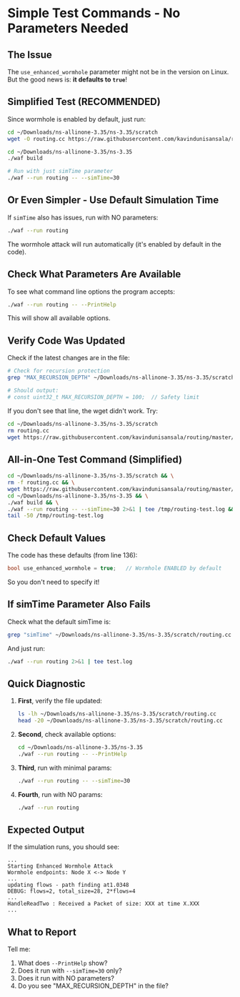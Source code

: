 # Simple Test Commands - No Parameters Needed

## The Issue
The `use_enhanced_wormhole` parameter might not be in the version on Linux. But the good news is: **it defaults to `true`**!

## Simplified Test (RECOMMENDED)

Since wormhole is enabled by default, just run:

```bash
cd ~/Downloads/ns-allinone-3.35/ns-3.35/scratch
wget -O routing.cc https://raw.githubusercontent.com/kavindunisansala/routing/master/routing.cc

cd ~/Downloads/ns-allinone-3.35/ns-3.35
./waf build

# Run with just simTime parameter
./waf --run routing -- --simTime=30
```

## Or Even Simpler - Use Default Simulation Time

If `simTime` also has issues, run with NO parameters:

```bash
./waf --run routing
```

The wormhole attack will run automatically (it's enabled by default in the code).

## Check What Parameters Are Available

To see what command line options the program accepts:

```bash
./waf --run routing -- --PrintHelp
```

This will show all available options.

## Verify Code Was Updated

Check if the latest changes are in the file:

```bash
# Check for recursion protection
grep "MAX_RECURSION_DEPTH" ~/Downloads/ns-allinone-3.35/ns-3.35/scratch/routing.cc

# Should output:
# const uint32_t MAX_RECURSION_DEPTH = 100;  // Safety limit
```

If you don't see that line, the wget didn't work. Try:

```bash
cd ~/Downloads/ns-allinone-3.35/ns-3.35/scratch
rm routing.cc
wget https://raw.githubusercontent.com/kavindunisansala/routing/master/routing.cc
```

## All-in-One Test Command (Simplified)

```bash
cd ~/Downloads/ns-allinone-3.35/ns-3.35/scratch && \
rm -f routing.cc && \
wget https://raw.githubusercontent.com/kavindunisansala/routing/master/routing.cc && \
cd ~/Downloads/ns-allinone-3.35/ns-3.35 && \
./waf build && \
./waf --run routing -- --simTime=30 2>&1 | tee /tmp/routing-test.log && \
tail -50 /tmp/routing-test.log
```

## Check Default Values

The code has these defaults (from line 136):
```cpp
bool use_enhanced_wormhole = true;   // Wormhole ENABLED by default
```

So you don't need to specify it!

## If simTime Parameter Also Fails

Check what the default simTime is:

```bash
grep "simTime" ~/Downloads/ns-allinone-3.35/ns-3.35/scratch/routing.cc | head -20
```

And just run:

```bash
./waf --run routing 2>&1 | tee test.log
```

## Quick Diagnostic

1. **First**, verify the file updated:
   ```bash
   ls -lh ~/Downloads/ns-allinone-3.35/ns-3.35/scratch/routing.cc
   head -20 ~/Downloads/ns-allinone-3.35/ns-3.35/scratch/routing.cc
   ```

2. **Second**, check available options:
   ```bash
   cd ~/Downloads/ns-allinone-3.35/ns-3.35
   ./waf --run routing -- --PrintHelp
   ```

3. **Third**, run with minimal params:
   ```bash
   ./waf --run routing -- --simTime=30
   ```

4. **Fourth**, run with NO params:
   ```bash
   ./waf --run routing
   ```

## Expected Output

If the simulation runs, you should see:
```
...
Starting Enhanced Wormhole Attack
Wormhole endpoints: Node X <-> Node Y
...
updating flows - path finding at1.0348
DEBUG: flows=2, total_size=28, 2*flows=4
...
HandleReadTwo : Received a Packet of size: XXX at time X.XXX
...
```

## What to Report

Tell me:
1. What does `--PrintHelp` show?
2. Does it run with `--simTime=30` only?
3. Does it run with NO parameters?
4. Do you see "MAX_RECURSION_DEPTH" in the file?

